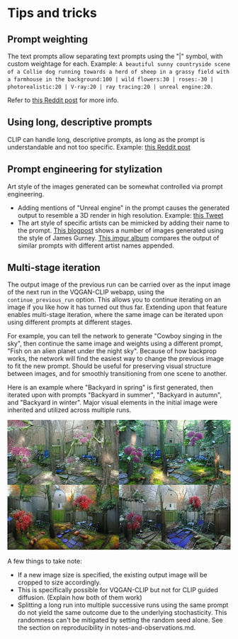 # Tips and tricks

## Prompt weighting

The text prompts allow separating text prompts using the "|" symbol, with custom weightage for each. Example: `A beautiful sunny countryside scene of a Collie dog running towards a herd of sheep in a grassy field with a farmhouse in the background:100 | wild flowers:30 | roses:-30 | photorealistic:20 | V-ray:20 | ray tracing:20 | unreal engine:20`. 

Refer to [this Reddit post](https://www.reddit.com/r/bigsleep/comments/p15fis/tutorial_an_introduction_for_newbies_to_using_the/) for more info. 

## Using long, descriptive prompts

CLIP can handle long, descriptive prompts, as long as the prompt is understandable and not too specific. Example: [this Reddit post](https://www.reddit.com/r/MediaSynthesis/comments/oej9qc/gptneo_vqganclip/)

## Prompt engineering for stylization

Art style of the images generated can be somewhat controlled via prompt engineering. 

+ Adding mentions of "Unreal engine" in the prompt causes the generated output to resemble a 3D render in high resolution. Example: [this Tweet](https://twitter.com/arankomatsuzaki/status/1399471244760649729?s=20)
+ The art style of specific artists can be mimicked by adding their name to the prompt. [This blogpost](https://moultano.wordpress.com/2021/07/20/tour-of-the-sacred-library/) shows a number of images generated using the style of James Gurney. [This imgur album](https://imgur.com/a/Ha7lsYu) compares the output of similar prompts with different artist names appended.

## Multi-stage iteration

The output image of the previous run can be carried over as the input image of the next run in the VQGAN-CLIP webapp, using the `continue_previous_run` option. This allows you to continue iterating on an image if you like how it has turned out thus far. Extending upon that feature enables multi-stage iteration, where the same image can be iterated upon using different prompts at different stages.

For example, you can tell the network to generate "Cowboy singing in the sky", then continue the same image and weights using a different prompt, "Fish on an alien planet under the night sky". Because of how backprop works, the network will find the easiest way to change the previous image to fit the new prompt. Should be useful for preserving visual structure between images, and for smoothly transitioning from one scene to another.

Here is an example where "Backyard in spring" is first generated, then iterated upon with prompts "Backyard in summer", "Backyard in autumn", and "Backyard in winter". Major visual elements in the initial image were inherited and utilized across multiple runs.

![Backyard in spring, summer, autumn and winter](docs/four-seasons-20210808.jpg)

A few things to take note:
+ If a new image size is specified, the existing output image will be cropped to size accordingly.
+ This is specifically possible for VQGAN-CLIP but not for CLIP guided diffusion. (Explain how both of them work)
+ Splitting a long run into multiple successive runs using the same prompt do not yield the same outcome due to the underlying stochasticity. This randomness can't be mitigated by setting the random seed alone. See the section on reproducibility in notes-and-observations.md. 
